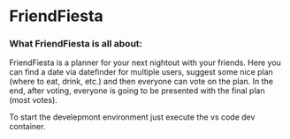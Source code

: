 # FriendFiesta

### What FriendFiesta is all about: 
FriendFiesta is a planner for your next nightout with your friends. Here you can find a date via datefinder for multiple users, suggest some nice plan (where to eat, drink, etc.) and then everyone can vote on the plan. In the end, after voting, everyone is going to be presented with the final plan (most votes).

To start the develepmont environment just execute the vs code dev container.
